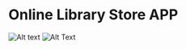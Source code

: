 # Online Library Store APP

![Alt text](https://Mad-Lab/https://github.com/SamidiPrarthana/Mad-Lab/blob/master/WhatsApp%20Image%202024-07-25%20at%2012.16.54%20AM%20(1).jpeg)
![Alt Text](https://github.com/SamidiPrarthana/Mad-Lab/blob/main/WhatsApp%20Image%202024-07-25%20at%2012.16.54%20AM%20(1).jpeg?raw=true)  
